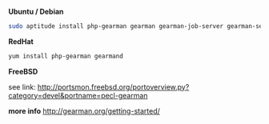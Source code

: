 **Ubuntu / Debian**

```sh
sudo aptitude install php-gearman gearman gearman-job-server gearman-server
```

**RedHat**

```sh
yum install php-gearman gearmand
```

**FreeBSD**

see link:
 http://portsmon.freebsd.org/portoverview.py?category=devel&portname=pecl-gearman

__more info__ http://gearman.org/getting-started/